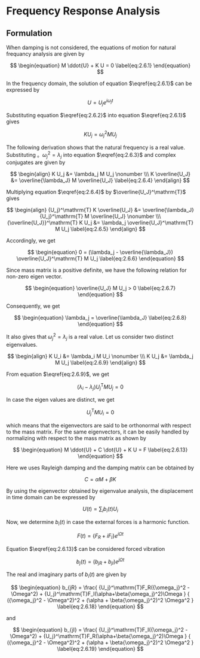 <script type="text/x-mathjax-config">
MathJax.Hub.Config({
  tex2jax: {
    inlineMath: [['$','$'], ['\\(','\\)']],
    processEscapes: true
  },
  TeX: {
    equationNumbers: {
      autoNumber: "AMS"
    }
  },
  CommonHTML: { matchFontHeight: true },
  displayAlign: "center"
});
</script>
<script async src="https://cdn.mathjax.org/mathjax/latest/MathJax.js?config=TeX-AMS_CHTML"></script>

# Frequency Response Analysis

## Formulation

When damping is not considered, the equations of motion for natural frequancy analysis are given by

$$
\begin{equation}
M \ddot{U} + K U = 0
\label{eq:2.6.1}
\end{equation}
$$

In the frequency domain, the solution of equation $\eqref{eq:2.6.1}$ can be expressed by

$$
\begin{equation}
U = U_j e^{i \omega_j t}
\label{eq:2.6.2}
\end{equation}
$$

Substituting equation $\eqref{eq:2.6.2}$ into equation $\eqref{eq:2.6.1}$ gives

$$
\begin{equation}
K U_j = \omega_j^2 M U_j
\label{eq:2.6.3}
\end{equation}
$$

The following derivation shows that the natural frequency is a real value. Substituting 。$\omega_j^2 = \lambda_j$ into equation $\eqref{eq:2.6.3}$ and complex conjugates are given by

$$
\begin{align}
K U_j &= \lambda_j M U_j \nonumber \\\
K \overline{U_J} &= \overline{\lambda_J} M \overline{U_J}
\label{eq:2.6.4}
\end{align}
$$

Multiplying equation $\eqref{eq:2.6.4}$ by $\overline{U_J}^\mathrm{T}$ gives

$$
\begin{align}
{U_j}^\mathrm{T} K \overline{U_J} &= \overline{\lambda_J} {U_j}^\mathrm{T} M \overline{U_J} \nonumber \\\
{\overline{U_J}}^\mathrm{T} K U_j &= \lambda_j \overline{U_J}^\mathrm{T} M U_j
\label{eq:2.6.5}
\end{align}
$$

Accordingly, we get

$$
\begin{equation}
0 = (\lambda_j - \overline{\lambda_J}) \overline{U_J}^\mathrm{T} M U_j
\label{eq:2.6.6}
\end{equation}
$$

Since mass matrix is a positive definite, we have the following relation for non-zero eigen vector.

$$
\begin{equation}
\overline{U_J} M U_j > 0
\label{eq:2.6.7}
\end{equation}
$$

Consequently, we get

$$
\begin{equation}
\lambda_j = \overline{\lambda_J}
\label{eq:2.6.8}
\end{equation}
$$

It also gives that ${\omega_j}^2 = \lambda_j$ is a real value. Let us consider two distinct eigenvalues.

$$
\begin{align}
K U_i &= \lambda_i M U_i \nonumber \\\
K U_j &= \lambda_j M U_j
\label{eq:2.6.9}
\end{align}
$$

From equation $\eqref{eq:2.6.9}$, we get

$$
\begin{equation}
(\lambda_i - \lambda_j) {U_j}^\mathrm{T} M U_j = 0
\label{eq:2.6.10}
\end{equation}
$$

In case the eigen values are distinct, we get

$$
\begin{equation}
{U_j}^\mathrm{T} M U_i = 0
\label{eq:2.6.11}
\end{equation}
$$

which means that the eigenvectors are said to be orthonormal with respect to the mass matrix. For the same eigenvectors, it can be easily handled by normalizing with respect to the mass matrix as shown by

$$
\begin{equation}
M \ddot{U} + C \dot{U} + K U = F
\label{eq:2.6.13}
\end{equation}
$$

Here we uses Rayleigh damping and the damping matrix can be obtained by

$$
\begin{equation}
C = \alpha M + \beta K
\label{eq:2.6.14}
\end{equation}
$$

By using the eigenvector obtained by eigenvalue analysis, the displacement in time domain can be expressed by

$$
\begin{equation}
U(t) = \sum_{i} b_i(t) U_i 
\label{eq:2.6.15}
\end{equation}
$$

Now, we determine $b_i(t)$ in case the external forces is a harmonic function.

$$
\begin{equation}
F(t) = \lbrace F_R + iF_I \rbrace e^{i\Omega t}
\label{eq:2.6.16}
\end{equation}
$$

Equation $\eqref{eq:2.6.13}$ can be considered forced vibration

$$
\begin{equation}
b_j(t) = (b_{jR} + b_{jI}) e^{j\Omega t}
\label{eq:2.6.17}
\end{equation}
$$

The real and imaginary parts of $b_i(t)$ are given by

$$
\begin{equation}
b_{jR} =
\frac{ {U_j}^\mathrm{T}F_R({\omega_j}^2 - \Omega^2) + {U_j}^\mathrm{T}F_I(\alpha+\beta{\omega_j}^2)\Omega }
     { ({\omega_j}^2 - \Omega^2)^2 + (\alpha + \beta{\omega_j}^2)^2 \Omega^2 }
\label{eq:2.6.18}
\end{equation}
$$

and 

$$
\begin{equation}
b_{jI} =
\frac{ {U_j}^\mathrm{T}F_I({\omega_j}^2 - \Omega^2) + {U_j}^\mathrm{T}F_R(\alpha+\beta{\omega_j}^2)\Omega }
     { ({\omega_j}^2 - \Omega^2)^2 + (\alpha + \beta{\omega_j}^2)^2 \Omega^2 }
\label{eq:2.6.19}
\end{equation}
$$

